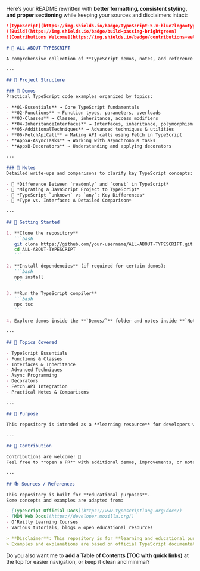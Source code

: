 Here’s your README rewritten with **better formatting, consistent styling, and proper sectioning** while keeping your sources and disclaimers intact:

````markdown
![TypeScript](https://img.shields.io/badge/TypeScript-5.x-blue?logo=typescript)
![Build](https://img.shields.io/badge/build-passing-brightgreen)
![Contributions Welcome](https://img.shields.io/badge/contributions-welcome-orange.svg)

# 📘 ALL-ABOUT-TYPESCRIPT

A comprehensive collection of **TypeScript demos, notes, and reference materials** to help you master TypeScript concepts step by step.  

---

## 📂 Project Structure

### 🔹 Demos  
Practical TypeScript code examples organized by topics:

- **01-Essentials** → Core TypeScript fundamentals  
- **02-Functions** → Function types, parameters, overloads  
- **03-Classes** → Classes, inheritance, access modifiers  
- **04-InheritanceInterfaces** → Interfaces, inheritance, polymorphism  
- **05-AdditionalTechniques** → Advanced techniques & utilities  
- **06-FetchApiCall** → Making API calls using Fetch in TypeScript  
- **AppxA-AsyncTasks** → Working with asynchronous tasks  
- **AppxB-Decorators** → Understanding and applying decorators  

---

### 🔹 Notes  
Detailed write-ups and comparisons to clarify key TypeScript concepts:

- 📘 *Difference Between `readonly` and `const` in TypeScript*  
- 📘 *Migrating a JavaScript Project to TypeScript*  
- 📘 *TypeScript `unknown` vs `any`: Key Differences*  
- 📘 *Type vs. Interface: A Detailed Comparison*  

---

## 🚀 Getting Started

1. **Clone the repository**  
   ```bash
   git clone https://github.com/your-username/ALL-ABOUT-TYPESCRIPT.git
   cd ALL-ABOUT-TYPESCRIPT
   ```

2. **Install dependencies** (if required for certain demos):  
   ```bash
   npm install
   ```

3. **Run the TypeScript compiler**  
   ```bash
   npx tsc
   ```

4. Explore demos inside the **`Demos/`** folder and notes inside **`Notes/`**.

---

## 📖 Topics Covered

- TypeScript Essentials  
- Functions & Classes  
- Interfaces & Inheritance  
- Advanced Techniques  
- Async Programming  
- Decorators  
- Fetch API Integration  
- Practical Notes & Comparisons  

---

## 🎯 Purpose

This repository is intended as a **learning resource** for developers who want to strengthen their TypeScript knowledge with both **hands-on code** and **in-depth notes**.

---

## 🤝 Contribution

Contributions are welcome! 🚀  
Feel free to **open a PR** with additional demos, improvements, or notes.

---

## 📚 Sources / References

This repository is built for **educational purposes**.  
Some concepts and examples are adapted from:

- [TypeScript Official Docs](https://www.typescriptlang.org/docs/)  
- [MDN Web Docs](https://developer.mozilla.org/)  
- O’Reilly Learning Courses  
- Various tutorials, blogs & open educational resources  

> **Disclaimer**: This repository is for **learning and educational purposes only**.  
> Examples and explanations are based on official TypeScript documentation and other publicly available resources.  
````

Do you also want me to **add a Table of Contents (TOC with quick links)** at the top for easier navigation, or keep it clean and minimal?
